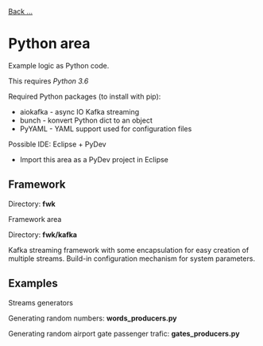 [Back ...](../README.md)

# Python area

Example logic as Python code.

This requires *Python 3.6*

Required Python packages (to install with pip):
* aiokafka - async IO Kafka streaming
* bunch - konvert Python dict to an object
* PyYAML - YAML support used for configuration files

Possible IDE: Eclipse + PyDev
* Import this area as a PyDev project in Eclipse


## Framework

Directory: __fwk__

Framework area

Directory: __fwk/kafka__

Kafka streaming framework with some encapsulation for easy creation of multiple streams.
Build-in configuration mechanism for system parameters.

## Examples

Streams generators

Generating random numbers: __words_producers.py__

Generating random airport gate passenger trafic: __gates_producers.py__